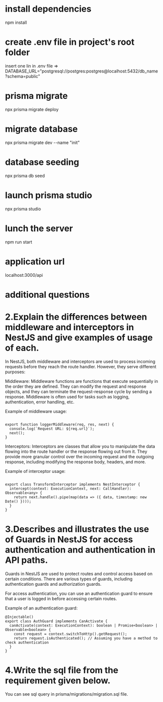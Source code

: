 # install dependencies
npm install

# create .env file in project's root folder
insert one lin in .env file => DATABASE_URL="postgresql://postgres:postgres@localhost:5432/db_name?schema=public"

# prisma migrate
npx prisma migrate deploy

# migrate database
npx prisma migrate dev --name "init"

# database seeding
npx prisma db seed

# launch prisma studio 
npx prisma studio

# lunch the server
npm run start

# application url
localhost:3000/api

# additional questions
# 2.Explain the differences between middleware and interceptors in NestJS and give examples of usage of each.

In NestJS, both middleware and interceptors are used to process incoming requests before they reach the route handler. However, they serve different purposes:

Middleware: Middleware functions are functions that execute sequentially in the order they are defined. They can modify the request and response objects, and they can terminate the request-response cycle by sending a response. Middleware is often used for tasks such as logging, authentication, error handling, etc.

Example of middleware usage:
```quote

export function loggerMiddleware(req, res, next) {
  console.log(`Request URL: ${req.url}`);
  next();
}
```

Interceptors: Interceptors are classes that allow you to manipulate the data flowing into the route handler or the response flowing out from it. They provide more granular control over the incoming request and the outgoing response, including modifying the response body, headers, and more.

Example of interceptor usage:
```quote

export class TransformInterceptor implements NestInterceptor {
  intercept(context: ExecutionContext, next: CallHandler): Observable<any> {
    return next.handle().pipe(map(data => ({ data, timestamp: new Date() })));
  }
}
```

# 3.Describes and illustrates the use of Guards in NestJS for access authentication and authentication in API paths.

Guards in NestJS are used to protect routes and control access based on certain conditions. There are various types of guards, including authentication guards and authorization guards.

For access authentication, you can use an authentication guard to ensure that a user is logged in before accessing certain routes.

Example of an authentication guard:
```quote
@Injectable()
export class AuthGuard implements CanActivate {
  canActivate(context: ExecutionContext): boolean | Promise<boolean> | Observable<boolean> {
    const request = context.switchToHttp().getRequest();
    return request.isAuthenticated(); // Assuming you have a method to check authentication
  }
}
```

# 4.Write the sql file from the requirement given below.

You can see sql query in prisma/migrations/migration.sql file.
